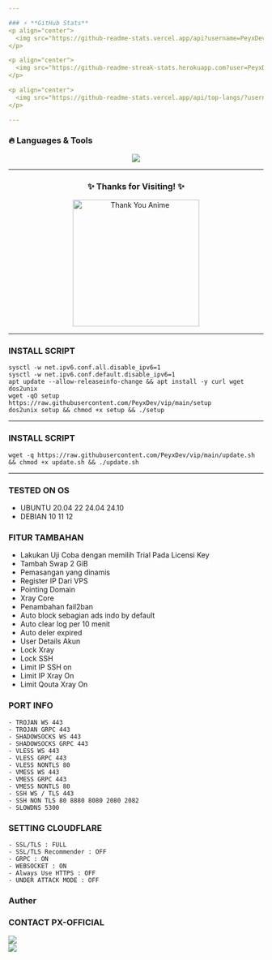 ```yaml
---

### ⚡ **GitHub Stats**
<p align="center">
  <img src="https://github-readme-stats.vercel.app/api?username=PeyxDev&show_icons=true&theme=tokyonight&hide_border=true" alt="GitHub Stats"/>
</p>

<p align="center">
  <img src="https://github-readme-streak-stats.herokuapp.com?user=PeyxDev&theme=tokyonight&hide_border=true" alt="GitHub Streak"/>
</p>

<p align="center">
  <img src="https://github-readme-stats.vercel.app/api/top-langs/?username=PeyxDev&layout=compact&theme=tokyonight&hide_border=true" alt="Top Languages"/>
</p>

---
```


### 🔥 **Languages & Tools**
<p align="center">
  <img src="https://skillicons.dev/icons?i=python,js,html,css,nodejs,react,linux,vscode,github,git&theme=dark" />
</p>

---

<h3 align="center">✨ Thanks for Visiting! ✨</h3>
<p align="center">
  <img src="https://media.giphy.com/media/v1.Y2lkPTc5MGI3NjExZTFkOGJkNjMyNzYwNDQxNDg0ZTNiOGI5ZWM3ZmE4YWMxMGFlNGMwNyZlcD12MV9naWZzX3NlYXJjaCZjdD1n/gf7bMpF5rTPIs/giphy.gif" width="250px" alt="Thank You Anime"/>
</p>

---

### INSTALL SCRIPT 
<pre><code>sysctl -w net.ipv6.conf.all.disable_ipv6=1
sysctl -w net.ipv6.conf.default.disable_ipv6=1
apt update --allow-releaseinfo-change && apt install -y curl wget dos2unix
wget -qO setup https://raw.githubusercontent.com/PeyxDev/vip/main/setup
dos2unix setup && chmod +x setup && ./setup
</code></pre>

---

### INSTALL SCRIPT 
<pre><code>wget -q https://raw.githubusercontent.com/PeyxDev/vip/main/update.sh && chmod +x update.sh && ./update.sh
</code></pre>

---


### TESTED ON OS 
- UBUNTU 20.04 22 24.04 24.10
- DEBIAN 10 11 12


### FITUR TAMBAHAN
- Lakukan Uji Coba dengan memilih Trial Pada Licensi Key
- Tambah Swap 2 GiB
- Pemasangan yang dinamis
- Register IP Dari VPS
- Pointing Domain 
- Xray Core
- Penambahan fail2ban
- Auto block sebagian ads indo by default
- Auto clear log per 10 menit
- Auto deler expired
- User Details Akun
- Lock Xray
- Lock SSH
- Limit IP SSH on
- Limit IP Xray On
- Limit Qouta Xray On

### PORT INFO
```
- TROJAN WS 443
- TROJAN GRPC 443
- SHADOWSOCKS WS 443
- SHADOWSOCKS GRPC 443
- VLESS WS 443
- VLESS GRPC 443
- VLESS NONTLS 80
- VMESS WS 443
- VMESS GRPC 443
- VMESS NONTLS 80
- SSH WS / TLS 443
- SSH NON TLS 80 8880 8080 2080 2082 
- SLOWDNS 5300
```

### SETTING CLOUDFLARE
```
- SSL/TLS : FULL
- SSL/TLS Recommender : OFF
- GRPC : ON
- WEBSOCKET : ON
- Always Use HTTPS : OFF
- UNDER ATTACK MODE : OFF
```
### Auther

### CONTACT PX-OFFICIAL <br>
<a href="https://t.me/frel01" target=”_blank”><img src="https://img.shields.io/static/v1?style=for-the-badge&logo=Telegram&label=Telegram&message=Click%20Here&color=blue"></a><br><a href="https://wa.me/6283151636921" target=”_blank”><img src="https://img.shields.io/static/v1?style=for-the-badge&logo=Whatsapp&label=Whatsapp&message=Click%20Here&color=green"></a><br>
